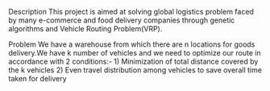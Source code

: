 Description
This project is aimed at solving global logistics problem faced by many e-commerce and food delivery companies through genetic algorithms and Vehicle Routing Problem(VRP).


Problem
We have a warehouse from which there are n locations for goods delivery.We have k number of vehicles and we need to optimize our route in accordance with 2 conditions:-
    1) Minimization of total distance covered by the k vehicles
    2) Even travel distribution among vehicles to save overall time taken for delivery
   
